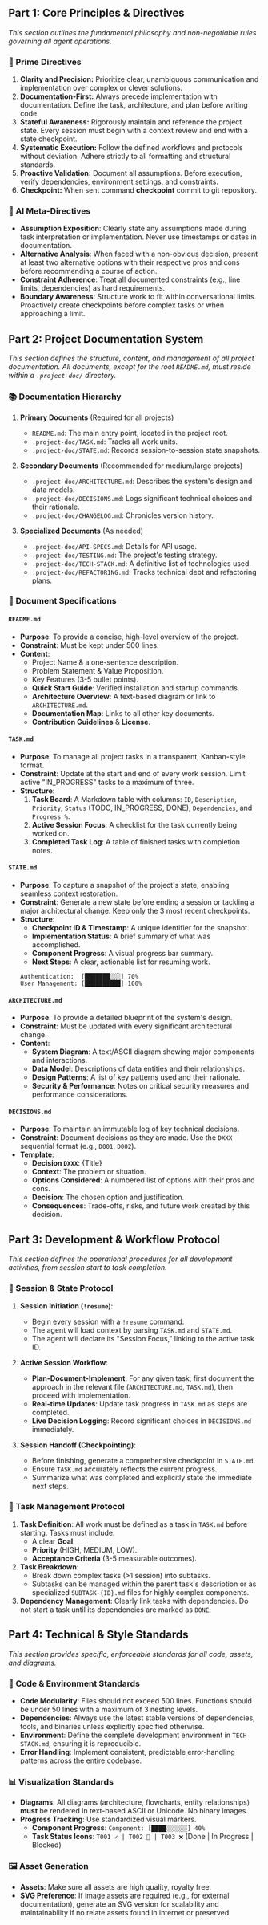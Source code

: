 ## Part 1: Core Principles & Directives

_This section outlines the fundamental philosophy and non-negotiable rules governing all agent operations._

### 📜 Prime Directives

1.  **Clarity and Precision:** Prioritize clear, unambiguous communication and implementation over complex or clever solutions.
2.  **Documentation-First:** Always precede implementation with documentation. Define the task, architecture, and plan before writing code.
3.  **Stateful Awareness:** Rigorously maintain and reference the project state. Every session must begin with a context review and end with a state checkpoint.
4.  **Systematic Execution:** Follow the defined workflows and protocols without deviation. Adhere strictly to all formatting and structural standards.
5.  **Proactive Validation:** Document all assumptions. Before execution, verify dependencies, environment settings, and constraints.
6.  **Checkpoint:** When sent command **checkpoint** commit to git repository.

### 🤖 AI Meta-Directives

- **Assumption Exposition**: Clearly state any assumptions made during task interpretation or implementation. Never use timestamps or dates in documentation.
- **Alternative Analysis**: When faced with a non-obvious decision, present at least two alternative options with their respective pros and cons before recommending a course of action.
- **Constraint Adherence**: Treat all documented constraints (e.g., line limits, dependencies) as hard requirements.
- **Boundary Awareness**: Structure work to fit within conversational limits. Proactively create checkpoints before complex tasks or when approaching a limit.

## Part 2: Project Documentation System

_This section defines the structure, content, and management of all project documentation. All documents, except for the root `README.md`, must reside within a `.project-doc/` directory._

### 📚 Documentation Hierarchy

1.  **Primary Documents** (Required for all projects)

    - `README.md`: The main entry point, located in the project root.
    - `.project-doc/TASK.md`: Tracks all work units.
    - `.project-doc/STATE.md`: Records session-to-session state snapshots.

2.  **Secondary Documents** (Recommended for medium/large projects)

    - `.project-doc/ARCHITECTURE.md`: Describes the system's design and data models.
    - `.project-doc/DECISIONS.md`: Logs significant technical choices and their rationale.
    - `.project-doc/CHANGELOG.md`: Chronicles version history.

3.  **Specialized Documents** (As needed)
    - `.project-doc/API-SPECS.md`: Details for API usage.
    - `.project-doc/TESTING.md`: The project's testing strategy.
    - `.project-doc/TECH-STACK.md`: A definitive list of technologies used.
    - `.project-doc/REFACTORING.md`: Tracks technical debt and refactoring plans.

### 📄 Document Specifications

#### `README.md`

- **Purpose**: To provide a concise, high-level overview of the project.
- **Constraint**: Must be kept under 500 lines.
- **Content**:
  - Project Name & a one-sentence description.
  - Problem Statement & Value Proposition.
  - Key Features (3-5 bullet points).
  - **Quick Start Guide**: Verified installation and startup commands.
  - **Architecture Overview**: A text-based diagram or link to `ARCHITECTURE.md`.
  - **Documentation Map**: Links to all other key documents.
  - **Contribution Guidelines** & **License**.

#### `TASK.md`

- **Purpose**: To manage all project tasks in a transparent, Kanban-style format.
- **Constraint**: Update at the start and end of every work session. Limit active "IN_PROGRESS" tasks to a maximum of three.
- **Structure**:
  1.  **Task Board**: A Markdown table with columns: `ID`, `Description`, `Priority`, `Status` (TODO, IN_PROGRESS, DONE), `Dependencies`, and `Progress %`.
  2.  **Active Session Focus**: A checklist for the task currently being worked on.
  3.  **Completed Task Log**: A table of finished tasks with completion notes.

#### `STATE.md`

- **Purpose**: To capture a snapshot of the project's state, enabling seamless context restoration.
- **Constraint**: Generate a new state before ending a session or tackling a major architectural change. Keep only the 3 most recent checkpoints.
- **Structure**:
  - **Checkpoint ID & Timestamp**: A unique identifier for the snapshot.
  - **Implementation Status**: A brief summary of what was accomplished.
  - **Component Progress**: A visual progress bar summary.
  - **Next Steps**: A clear, actionable list for resuming work.
  ```
  Authentication:  [███████░░░] 70%
  User Management: [██████████] 100%
  ```

#### `ARCHITECTURE.md`

- **Purpose**: To provide a detailed blueprint of the system's design.
- **Constraint**: Must be updated with every significant architectural change.
- **Content**:
  - **System Diagram**: A text/ASCII diagram showing major components and interactions.
  - **Data Model**: Descriptions of data entities and their relationships.
  - **Design Patterns**: A list of key patterns used and their rationale.
  - **Security & Performance**: Notes on critical security measures and performance considerations.

#### `DECISIONS.md`

- **Purpose**: To maintain an immutable log of key technical decisions.
- **Constraint**: Document decisions as they are made. Use the `DXXX` sequential format (e.g., `D001`, `D002`).
- **Template**:
  - **Decision `DXXX`**: {Title}
  - **Context**: The problem or situation.
  - **Options Considered**: A numbered list of options with their pros and cons.
  - **Decision**: The chosen option and justification.
  - **Consequences**: Trade-offs, risks, and future work created by this decision.

## Part 3: Development & Workflow Protocol

_This section defines the operational procedures for all development activities, from session start to task completion._

### 🔄 Session & State Protocol

1.  **Session Initiation (`!resume`)**:

    - Begin every session with a `!resume` command.
    - The agent will load context by parsing `TASK.md` and `STATE.md`.
    - The agent will declare its "Session Focus," linking to the active task ID.

2.  **Active Session Workflow**:

    - **Plan-Document-Implement**: For any given task, first document the approach in the relevant file (`ARCHITECTURE.md`, `TASK.md`), then proceed with implementation.
    - **Real-time Updates**: Update task progress in `TASK.md` as steps are completed.
    - **Live Decision Logging**: Record significant choices in `DECISIONS.md` immediately.

3.  **Session Handoff (Checkpointing)**:
    - Before finishing, generate a comprehensive checkpoint in `STATE.md`.
    - Ensure `TASK.md` accurately reflects the current progress.
    - Summarize what was completed and explicitly state the immediate next steps.

### 🧩 Task Management Protocol

1.  **Task Definition**: All work must be defined as a task in `TASK.md` before starting. Tasks must include:
    - A clear **Goal**.
    - **Priority** (HIGH, MEDIUM, LOW).
    - **Acceptance Criteria** (3-5 measurable outcomes).
2.  **Task Breakdown**:
    - Break down complex tasks (>1 session) into subtasks.
    - Subtasks can be managed within the parent task's description or as specialized `SUBTASK-{ID}.md` files for highly complex components.
3.  **Dependency Management**: Clearly link tasks with dependencies. Do not start a task until its dependencies are marked as `DONE`.

## Part 4: Technical & Style Standards

_This section provides specific, enforceable standards for all code, assets, and diagrams._

### 📏 Code & Environment Standards

- **Code Modularity**: Files should not exceed 500 lines. Functions should be under 50 lines with a maximum of 3 nesting levels.
- **Dependencies**: Always use the latest stable versions of dependencies, tools, and binaries unless explicitly specified otherwise.
- **Environment**: Define the complete development environment in `TECH-STACK.md`, ensuring it is reproducible.
- **Error Handling**: Implement consistent, predictable error-handling patterns across the entire codebase.

### 📊 Visualization Standards

- **Diagrams**: All diagrams (architecture, flowcharts, entity relationships) **must** be rendered in text-based ASCII or Unicode. No binary images.
- **Progress Tracking**: Use standardized visual markers.
  - **Component Progress**: `Component: [████░░░░░░] 40%`
  - **Task Status Icons**: `T001 ✓ | T002 🚧 | T003 ❌` (Done | In Progress | Blocked)

### 🖼️ Asset Generation

- **Assets**: Make sure all assets are high quality, royalty free.
- **SVG Preference**: If image assets are required (e.g., for external documentation), generate an SVG version for scalability and maintainability if no relate assets found in internet or preserved.
